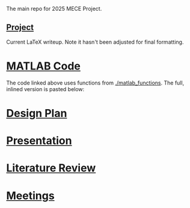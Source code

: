 The main repo for 2025 MECE Project.
<!-- {{{ Project -->
## [Project](./Project.pdf)
Current LaTeX writeup. Note it hasn't been adjusted for final formatting.
<!-- }}} -->
<!-- {{{ MATLAB Code -->
# [MATLAB Code](./flat_strip_setup.m)
The code linked above uses functions from [./matlab_functions](./matlab_functions). The full, inlined version is pasted below:
<!--INLINE:flat_strip_setup.m-->
<!-- }}} -->
<!-- {{{ Design Plan -->
# [Design Plan](https://docs.google.com/document/d/13tcJ5zGpxG1qnMD3emKxFI0-ayuOIjt_9a4OcLTsqQk/)
<!-- }}} -->
<!-- {{{ Presentation -->
# [Presentation](./presentation/PresentationDCU.pptx)
<!-- }}} -->
<!-- {{{ Literature Review -->
# [Literature Review](./literature_review/main.pdf)
<!-- }}} -->
<!-- {{{ Meetings -->
# [Meetings](./meetings/)
<!-- }}} -->
